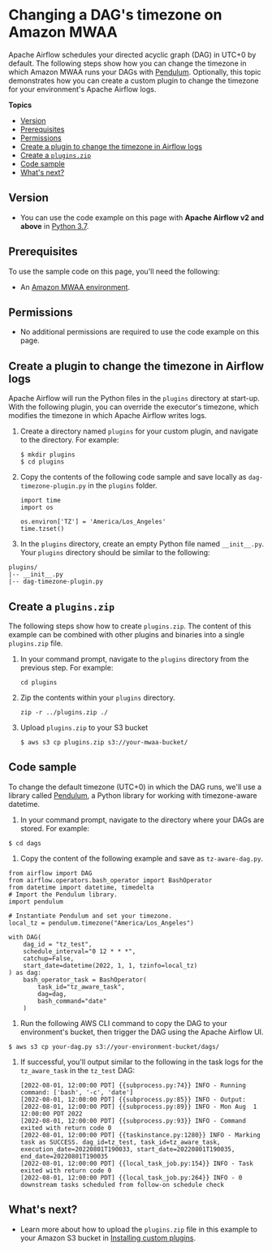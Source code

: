 # Changing a DAG's timezone on Amazon MWAA<a name="samples-plugins-timezone"></a>

 Apache Airflow schedules your directed acyclic graph \(DAG\) in UTC\+0 by default\. The following steps show how you can change the timezone in which Amazon MWAA runs your DAGs with [Pendulum](https://pypi.org/project/pendulum/)\. Optionally, this topic demonstrates how you can create a custom plugin to change the timezone for your environment's Apache Airflow logs\. 

**Topics**
+ [Version](#samples-plugins-timezone-version)
+ [Prerequisites](#samples-plugins-timezone-prerequisites)
+ [Permissions](#samples-plugins-timezone-permissions)
+ [Create a plugin to change the timezone in Airflow logs](#samples-plugins-timezone-custom-plugin)
+ [Create a `plugins.zip`](#samples-plugins-timezone-plugins-zip)
+ [Code sample](#samples-plugins-timezone-dag)
+ [What's next?](#samples-plugins-timezone-plugins-next-up)

## Version<a name="samples-plugins-timezone-version"></a>
+ You can use the code example on this page with **Apache Airflow v2 and above** in [Python 3\.7](https://www.python.org/dev/peps/pep-0537/)\.

## Prerequisites<a name="samples-plugins-timezone-prerequisites"></a>

To use the sample code on this page, you'll need the following:
+ An [Amazon MWAA environment](get-started.md)\.

## Permissions<a name="samples-plugins-timezone-permissions"></a>
+ No additional permissions are required to use the code example on this page\.

## Create a plugin to change the timezone in Airflow logs<a name="samples-plugins-timezone-custom-plugin"></a>

Apache Airflow will run the Python files in the `plugins` directory at start\-up\. With the following plugin, you can override the executor's timezone, which modifies the timezone in which Apache Airflow writes logs\.

1. Create a directory named `plugins` for your custom plugin, and navigate to the directory\. For example:

   ```
   $ mkdir plugins
   $ cd plugins
   ```

1. Copy the contents of the following code sample and save locally as `dag-timezone-plugin.py` in the `plugins` folder\.

   ```
   import time
   import os
   
   os.environ['TZ'] = 'America/Los_Angeles'
   time.tzset()
   ```

1.  In the `plugins` directory, create an empty Python file named `__init__.py`\. Your `plugins` directory should be similar to the following: 

   ```
   plugins/
   |-- __init__.py
   |-- dag-timezone-plugin.py
   ```

## Create a `plugins.zip`<a name="samples-plugins-timezone-plugins-zip"></a>

The following steps show how to create `plugins.zip`\. The content of this example can be combined with other plugins and binaries into a single `plugins.zip` file\.

1. In your command prompt, navigate to the `plugins` directory from the previous step\. For example:

   ```
   cd plugins
   ```

1. Zip the contents within your `plugins` directory\.

   ```
   zip -r ../plugins.zip ./
   ```

1. Upload `plugins.zip` to your S3 bucket

   ```
   $ aws s3 cp plugins.zip s3://your-mwaa-bucket/
   ```

## Code sample<a name="samples-plugins-timezone-dag"></a>

To change the default timezone \(UTC\+0\) in which the DAG runs, we'll use a library called [Pendulum](https://pypi.org/project/pendulum/), a Python library for working with timezone\-aware datetime\.

1.  In your command prompt, navigate to the directory where your DAGs are stored\. For example: 

   ```
   $ cd dags
   ```

1.  Copy the content of the following example and save as `tz-aware-dag.py`\. 

   ```
   from airflow import DAG
   from airflow.operators.bash_operator import BashOperator
   from datetime import datetime, timedelta
   # Import the Pendulum library.
   import pendulum
   
   # Instantiate Pendulum and set your timezone.
   local_tz = pendulum.timezone("America/Los_Angeles")
   
   with DAG(
       dag_id = "tz_test",
       schedule_interval="0 12 * * *",
       catchup=False,
       start_date=datetime(2022, 1, 1, tzinfo=local_tz)
   ) as dag:
       bash_operator_task = BashOperator(
           task_id="tz_aware_task",
           dag=dag,
           bash_command="date"
       )
   ```

1.  Run the following AWS CLI command to copy the DAG to your environment's bucket, then trigger the DAG using the Apache Airflow UI\. 

   ```
   $ aws s3 cp your-dag.py s3://your-environment-bucket/dags/
   ```

1. If successful, you'll output similar to the following in the task logs for the `tz_aware_task` in the `tz_test` DAG:

   ```
   [2022-08-01, 12:00:00 PDT] {{subprocess.py:74}} INFO - Running command: ['bash', '-c', 'date']
   [2022-08-01, 12:00:00 PDT] {{subprocess.py:85}} INFO - Output:
   [2022-08-01, 12:00:00 PDT] {{subprocess.py:89}} INFO - Mon Aug  1 12:00:00 PDT 2022
   [2022-08-01, 12:00:00 PDT] {{subprocess.py:93}} INFO - Command exited with return code 0
   [2022-08-01, 12:00:00 PDT] {{taskinstance.py:1280}} INFO - Marking task as SUCCESS. dag_id=tz_test, task_id=tz_aware_task, execution_date=20220801T190033, start_date=20220801T190035, end_date=20220801T190035
   [2022-08-01, 12:00:00 PDT] {{local_task_job.py:154}} INFO - Task exited with return code 0
   [2022-08-01, 12:00:00 PDT] {{local_task_job.py:264}} INFO - 0 downstream tasks scheduled from follow-on schedule check
   ```

## What's next?<a name="samples-plugins-timezone-plugins-next-up"></a>
+ Learn more about how to upload the `plugins.zip` file in this example to your Amazon S3 bucket in [Installing custom plugins](configuring-dag-import-plugins.md)\.
